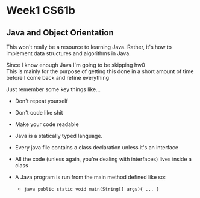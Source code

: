 # Week1 CS61b

## Java and Object Orientation

This won't really be a resource to learning Java. Rather, it's how to implement data structures and algorithms in Java.

Since I know enough Java I'm going to be skipping hw0  
This is mainly for the purpose of getting this done in a short amount of time before I come back and refine everything  

Just remember some key things like...  
- Don't repeat yourself
- Don't code like shit
- Make your code readable
- Java is a statically typed language.


- Every java file contains a class declaration unless it's an interface
- All the code (unless again, you're dealing with interfaces) lives inside a class
- A Java program is run from the main method defined like so:
	- ```java public static void main(String[] args){ ... }```


